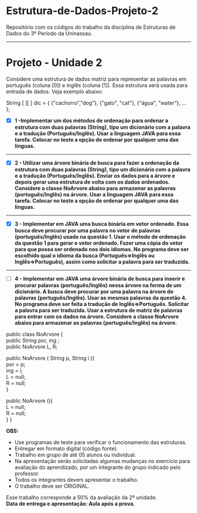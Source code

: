 # Estrutura-de-Dados-Projeto-2
Repositório com os códigos do trabalho da disciplina de Estruturas de Dados do 3º Período da Uninassau.

- - - - 
# Projeto - Unidade 2 #

Considere uma estrutura de dados matriz para representar as palavras em português (coluna [0]) e inglês (coluna [1]).  Essa estrutura será usada para entrada de dados. Veja exemplo abaixo:

String [ ][ ] dic = { {"cachorro","dog"}, {"gato", "cat"}, {"água", "water”},  ... }; 
 
 - [X] __1 -Implementar um dos métodos de ordenação para ordenar a estrutura com duas palavras (String), tipo um dicionário com a palavra e a tradução (Português/Inglês). Usar a linguagem JAVA para essa tarefa. Colocar no teste a opção de ordenar por qualquer uma das línguas.__

- - - - 

- [X] __2 - Utilizar uma árvore binária de busca para fazer a ordenação da estrutura com duas palavras (String), tipo um dicionário com a palavra e a tradução (Português/Inglês). Enviar os dados para a árvore e depois gerar uma estrutura de volta com os dados ordenados. Considere a classe NoArvore abaixo para armazenar as palavras (português/Inglês) na árvore. Usar a linguagem JAVA para essa tarefa. Colocar no teste a opção de ordenar por qualquer uma das línguas.__

- - - - 

- [X] __3 - Implementar em JAVA uma busca binária em vetor ordenado. Essa busca deve procurar por uma palavra no vetor de palavras (português/Inglês) usado na questão 1. Usar o método de ordenação da questão 1 para gerar o vetor ordenado. Fazer uma cópia do vetor para que possa ser ordenado nos dois idiomas. No programa deve ser escolhido qual o idioma da busca (Português=>Inglês ou Inglês=>Português), assim como solicitar a palavra para ser traduzida.__

- - - - 

- [ ] __4 - Implementar em JAVA uma árvore binária de busca para inserir e procurar palavras (português/Inglês) nessa árvore na forma de um dicionário. A busca deve procurar por uma palavra na árvore de palavras (português/Inglês). Usar as mesmas palavras da questão 4. No programa deve ser feita a tradução de Inglês=>Português. Solicitar a palavra para ser traduzida. Usar a estrutura de matriz de palavras para entrar com os dados na árvore. Considere a classe NoArvore abaixo para armazenar as palavras (português/Inglês) na árvore.__

public class NoArvore {   
  public String por, ing ;  
  public NoArvore L, R;   
 
  public NoArvore ( String p, String i ){   
    por = p;   
    ing = i;   
    L = null;   
    R = null;  
  } 
 
  public NoArvore (){   
    L = null;   
    R = null;  
  } 
}

__OBS:__  
- Use programas de teste para verificar o funcionamento das estruturas. 
- Entregar em formato digital (código fonte). 
- Trabalho em grupo de até 05 alunos ou individual. 
- Na apresentação serão solicitadas algumas mudanças no exercício para avaliação do aprendizado, por um integrante do grupo indicado pelo professor. 
- Todos os integrantes devem apresentar o trabalho. 
- O trabalho deve ser ORIGINAL. 
 
Esse trabalho corresponde a 50% da avaliação da 2ª unidade.  
  __Data de entrega e apresentação: Aula após a prova.__
